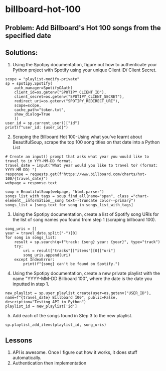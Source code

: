 # billboard-hot-100
## Problem: Add Billboard's Hot 100 songs from the specified date
## Solutions:

1. Using the Spotipy documentation, figure out how to authenticate your Python project with Spotify using your unique Client ID/ Client Secret.
```
scope = "playlist-modify-private"
sp = spotipy.Spotify(
    auth_manager=SpotifyOAuth(
    client_id=os.getenv("SPOTIPY_CLIENT_ID"),
    client_secret=os.getenv("SPOTIPY_CLIENT_SECRET"),
    redirect_uri=os.getenv("SPOTIPY_REDIRECT_URI"),
    scope=scope,
    cache_path="token.txt",
    show_dialog=True
    ))
user_id = sp.current_user()["id"]
print(f"user_id: {user_id}")
```
2. Scraping the Billboard Hot 100-Using what you've learnt about BeautifulSoup, scrape the top 100 song titles on that date into a Python List
```
# Create an input() prompt that asks what year you would like to travel to in YYY-MM-DD format.
travel_date = input("What year would you like to travel to? (format: YYYY-MM-DD) ")
response = requests.get(f"https://www.billboard.com/charts/hot-100/{travel_date}")
webpage = response.text

soup = BeautifulSoup(webpage, "html.parser")
songs_list_with_tags = soup.find_all(name="span", class_="chart-element__information__song text--truncate color--primary")
songs_list = [song.text for song in songs_list_with_tags]
```
3. Using the Spotipy documentation, create a list of Spotify song URIs for the list of song names you found from step 1 (scraping billboard 100).
```
song_uris = []
year = travel_date.split("-")[0]
for song in songs_list:
    result = sp.search(q=f"track: {song} year: {year}", type="track")
    try:
        uri = result["tracks"]["items"][0]["uri"]
        song_uris.append(uri)
    except IndexError:
        print(f"{song} can't be found on Spotify.")
```
4. Using the Spotipy documentation, create a new private playlist with the name "YYYY-MM-DD Billboard 100", where the date is the date you inputted in step 1.
```
new_playlist = sp.user_playlist_create(user=os.getenv("USER_ID"), name=f"{travel_date} Billboard 100", public=False, description="Testing API in Python")
playlist_id = new_playlist['id']
```
5. Add each of the songs found in Step 3 to the new playlist.
```
sp.playlist_add_items(playlist_id, song_uris)
```
## Lessons
1. API is awesome. Once I figure out how it works, it does stuff automatically.
2. Authentication then implementation
